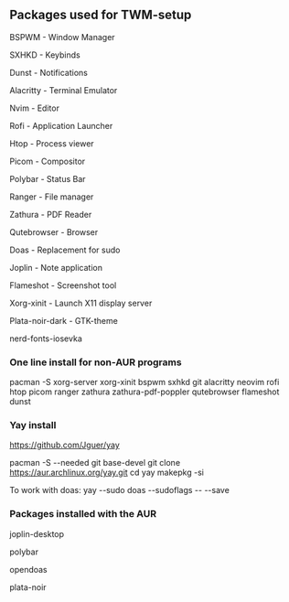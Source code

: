 ## Packages used for TWM-setup

BSPWM - Window Manager

SXHKD - Keybinds

Dunst - Notifications

Alacritty - Terminal Emulator

Nvim - Editor

Rofi - Application Launcher

Htop - Process viewer

Picom - Compositor

Polybar - Status Bar

Ranger - File manager

Zathura - PDF Reader

Qutebrowser - Browser

Doas - Replacement for sudo

Joplin - Note application

Flameshot - Screenshot tool

Xorg-xinit - Launch X11 display server

Plata-noir-dark - GTK-theme

nerd-fonts-iosevka

### One line install for non-AUR programs

pacman -S xorg-server xorg-xinit bspwm sxhkd git alacritty neovim rofi htop picom ranger zathura zathura-pdf-poppler qutebrowser flameshot dunst

### Yay install
https://github.com/Jguer/yay

pacman -S --needed git base-devel
git clone https://aur.archlinux.org/yay.git
cd yay
makepkg -si

To work with doas:
yay --sudo doas --sudoflags -- --save

### Packages installed with the AUR

joplin-desktop

polybar

opendoas

plata-noir
